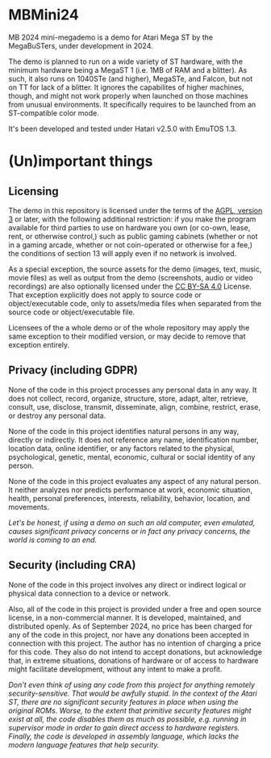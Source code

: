 # MBMini24

MB 2024 mini-megademo is a demo for Atari Mega ST by the
MegaBuSTers, under development in 2024.

The demo is planned to run on a wide variety of ST hardware,
with the minimum hardware being a MegaST 1 (i.e. 1MB of RAM
and a blitter). As such, it also runs on 1040STe (and higher),
MegaSTe, and Falcon, but not on TT for lack of a blitter.
It ignores the capabilites of higher machines, though, and
might not work properly when launched on those machines from
unusual environments. It specifically requires to be launched
from an ST-compatible color mode.

It's been developed and tested under Hatari v2.5.0 with
EmuTOS 1.3.

# (Un)important things

## Licensing

The demo in this repository is licensed under the terms of the
[AGPL, version 3](https://www.gnu.org/licenses/agpl-3.0.en.html)
or later, with the following additional restriction: if you make
the program available for third parties to use on hardware you own
(or co-own, lease, rent, or otherwise control,) such as public
gaming cabinets (whether or not in a gaming arcade, whether or not
coin-operated or otherwise for a fee,) the conditions of section 13
will apply even if no network is involved.

As a special exception, the source assets for the demo (images, text,
music, movie files) as well as output from the demo (screenshots,
audio or video recordings) are also optionally licensed under the
[CC BY-SA 4.0](https://creativecommons.org/licenses/by-sa/4.0/)
License. That exception explicitly does not apply to source code or
object/executable code, only to assets/media files when separated
from the source code or object/executable file.

Licensees of the a whole demo or of the whole repository may apply
the same exception to their modified version, or may decide to
remove that exception entirely.

## Privacy (including GDPR)

None of the code in this project processes any personal data
in any way. It does not collect, record, organize, structure,
store, adapt, alter, retrieve, consult, use, disclose, transmit,
disseminate, align, combine, restrict, erase, or destroy any
personal data.

None of the code in this project identifies natural persons
in any way, directly or indirectly. It does not reference
any name, identification number, location data, online
identifier, or any factors related to the physical, psychological,
genetic, mental, economic, cultural or social identity of
any person.

None of the code in this project evaluates any aspect of
any natural person. It neither analyzes nor predicts performance
at work, economic situation, health, personal preferences,
interests, reliability, behavior, location, and movements.

_Let's be honest, if using a demo on such an old computer,
even emulated, causes significant privacy concerns or in
fact any privacy concerns, the world is coming to an end._

## Security (including CRA)

None of the code in this project involves any direct or indirect
logical or physical data connection to a device or network.

Also, all of the code in this project is provided under a free
and open source license, in a non-commercial manner. It is
developed, maintained, and distributed openly. As of September
2024, no price has been charged for any of the code in this
project, nor have any donations been accepted in connection
with this project. The author has no intention of charging a
price for this code. They also do not intend to accept donations,
but acknowledge that, in extreme situations, donations of
hardware or of access to hardware might facilitate development,
without any intent to make a profit.

_Don't even think of using any code from this project for
anything remotely security-sensitive. That would be awfully
stupid.
In the context of the Atari ST, there are no significant
security features in place when using the original ROMs.
Worse, to the extent that primitive security features might
exist at all, the code disables them as much as possible,
e.g. running in supervisor mode in order to gain direct
access to hardware registers.
Finally, the code is developed in assembly language, which
lacks the modern language features that help security._
